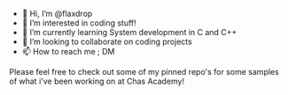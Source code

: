 - 👋 Hi, I’m @flaxdrop
- 👀 I’m interested in coding stuff!
- 🌱 I’m currently learning System development in C and C++
- 💞️ I’m looking to collaborate on coding projects
- 📫 How to reach me ; DM

Please feel free to check out some of my pinned repo's for some samples of what i've been working on at Chas Academy!

<!---
flaxdrop/flaxdrop is a ✨ special ✨ repository because its `README.md` (this file) appears on your GitHub profile.
You can click the Preview link to take a look at your changes.
--->

